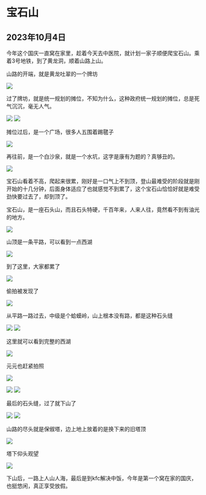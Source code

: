 宝石山
=======================

2023年10月4日
-----------------------

今年这个国庆一直窝在家里，趁着今天去中医院，就计划一家子顺便爬宝石山。乘着3号地铁，到了黄龙洞，顺着山路上山。

山路的开端，就是黄龙吐翠的一个牌坊

![]({{site.url}}/assets/blog-images/20231004/1-1.jpg)

过了牌坊，就是统一规划的摊位，不知为什么，这种政府统一规划的摊位，总是死气沉沉，毫无人气。

![]({{site.url}}/assets/blog-images/20231004/1-2.jpg)
![]({{site.url}}/assets/blog-images/20231004/1-3.jpg)

摊位过后，是一个广场，很多人五围着踢毽子

![]({{site.url}}/assets/blog-images/20231004/1-4.jpg)

再往前，是一个白沙泉，就是一个水坑，这字是康有为题的？真够丑的。

![]({{site.url}}/assets/blog-images/20231004/1-5.jpg)

宝石山看着不高，爬起来很累，刚好是一口气上不到顶，登山最难受的阶段就是刚开始的十几分钟，后面身体适应了也就感觉不到累了，这个宝石山恰恰好就是难受劲快要过去了，却到顶了。

宝石山，是一座石头山，而且石头特硬，千百年来，人来人往，竟然看不到有油光的地方。

![]({{site.url}}/assets/blog-images/20231004/1-6.jpg)

山顶是一条平路，可以看到一点西湖

![]({{site.url}}/assets/blog-images/20231004/1-7.jpg)

到了这里，大家都累了

![]({{site.url}}/assets/blog-images/20231004/1-8.jpg)

偷拍被发现了

![]({{site.url}}/assets/blog-images/20231004/1-10.jpg)

从平路一路过去，中级是个蛤蟆岭，山上根本没有路，都是这种石头缝

![]({{site.url}}/assets/blog-images/20231004/1-11.jpg)
![]({{site.url}}/assets/blog-images/20231004/1-12.jpg)

这里就可以看到完整的西湖

![]({{site.url}}/assets/blog-images/20231004/1-13.jpg)

元元也赶紧拍照

![]({{site.url}}/assets/blog-images/20231004/1-14.jpg)

![]({{site.url}}/assets/blog-images/20231004/1-15.jpg)
![]({{site.url}}/assets/blog-images/20231004/1-16.jpg)

最后的石头缝，过了就下山了

![]({{site.url}}/assets/blog-images/20231004/1-17.jpg)
![]({{site.url}}/assets/blog-images/20231004/1-18.jpg)

山路的尽头就是保俶塔，边上地上放着的是换下来的旧塔顶

![]({{site.url}}/assets/blog-images/20231004/1-19.jpg)

塔下仰头观望

![]({{site.url}}/assets/blog-images/20231004/1-20.jpg)

下山后，一路上人山人海，最后是到kfc解决中饭，今年是第一个窝在家的国庆，也挺悠闲，真正享受放假。